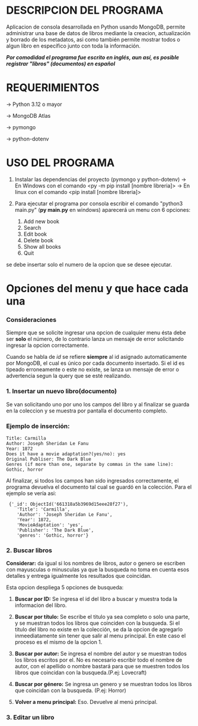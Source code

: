 # DESCRIPCION DEL PROGRAMA

Aplicacion de consola desarrollada en Python usando MongoDB, permite administrar una base de datos de libros mediante la creacion,
actualización y borrado de los metadatos, asi como también permite mostrar todos o algun libro en específico junto con toda la información.

**_Por comodidad el programa fue escrito en inglés, aun así, es posible registrar "libros" (documentos) en español_**

# REQUERIMIENTOS

-> Python 3.12 o mayor

-> MongoDB Atlas

-> pymongo

-> python-dotenv

# USO DEL PROGRAMA

1. Instalar las dependencias del proyecto (pymongo y python-dotenv)
    -> En Windows con el comando <py -m pip install [nombre libreria]>
    -> En linux con el comando <pip install [nombre libreria]>

2. Para ejecutar el programa por consola escribir el comando "python3 main.py" (**py main.py** en windows)
aparecerá un menu con 6 opciones:

    1. Add new book
    2. Search
    3. Edit book
    4. Delete book
    5. Show all books
    6. Quit

se debe insertar solo el numero de la opcion que se desee ejecutar.

# Opciones del menu y que hace cada una
### Consideraciones

Siempre que se solicite ingresar una opcion de cualquier menu ésta debe ser **solo** el número, de lo contrario lanza un mensaje de error solicitando ingresar la opcion correctamente.

Cuando se habla de _id_ se refiere **siempre** al id asignado automaticamente por MongoDB, el cual es único por cada documento insertado. Si el id es tipeado erroneamente o este no existe, se lanza un mensaje de error o advertencia segun la query que se esté realizando.

### 1. Insertar un nuevo libro(documento)

Se van solicitando uno por uno los campos del libro y al finalizar se guarda en la coleccion y se muestra por pantalla el documento completo.

### Ejemplo de inserción:

    Title: Carmilla
    Author: Joseph Sheridan Le Fanu
    Year: 1872
    Does it have a movie adaptation?(yes/no): yes
    Original Publiser: The Dark Blue
    Genres (if more than one, separate by commas in the same line): Gothic, horror
Al finalizar, si todos los campos han sido ingresados correctamente, el programa devuelva el documento tal cual se guardó en la colección. Para el ejemplo se vería asi:

     {'_id': ObjectId('661318a5b3969d15eee28f27'),
        'Title': 'Carmilla',
        'Author': 'Joseph Sheridan Le Fanu',
        'Year': 1872,
        'MovieAdaptation': 'yes',
        'Publisher': 'The Dark Blue',
        'genres': 'Gothic, horror'}
### 2. Buscar libros
**Considerar:** da igual si los nombres de libros, autor o genero se escriben con mayusculas o minusculas ya que la busqueda no toma en cuenta esos detalles y entrega igualmente los resultados que coincidan.

Esta opcion despliega 5 opciones de busqueda:

1. **Buscar por ID:** Se ingresa el id del libro a buscar y muestra toda la informacion del libro.

2. **Buscar por título:** Se escribe el titulo ya sea completo o solo una parte, y se muestran todos los libros que coinciden con la busqueda. Si el titulo del libro no existe en la colección, se da la opcion de agregarlo inmeediatamente sin tener que salir al menu principal. En este caso el proceso es el mismo de la opcion 1.
3. **Buscar por autor:** Se ingresa el nombre del autor y se muestran todos los libros escritos por el. No es necesario escribir todo el nombre de autor, con el apellido o nombre bastará para que se muestren todos los libros que coincidan con la busqueda.(P.ej: Lovecraft)
4. **Buscar por género:** Se ingresa un genero y se muestran todos los libros que coincidan con la busqueda. (P.ej: Horror)
5. **Volver a menu principal:** Eso. Devuelve al menú principal.

### 3. Editar un libro



